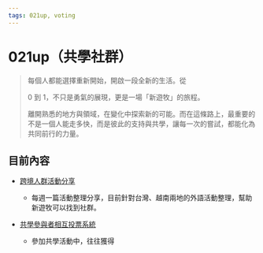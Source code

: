 ```yaml
---
tags: 021up, voting
---
```



# 021up（共學社群）


> 每個人都能選擇重新開始，開啟一段全新的生活。從
>  
> 0 到 1，不只是勇氣的展現，更是一場「新遊牧」的旅程。
> 
> 離開熟悉的地方與領域，在變化中探索新的可能。而在這條路上，最重要的不是一個人能走多快，而是彼此的支持與共學，讓每一次的嘗試，都能化為共同前行的力量。



## 目前內容


- [跨境人群活動分享](https://021up.notion.site/55668a305cf748d098a8d135813f5aac?v=6c1741dcfb104d489ff7d9bbfd37f249&source=copy_link)
    - 每週一篇活動整理分享，目前針對台灣、越南兩地的外語活動整理，幫助新遊牧可以找到社群。

- [共學參與者相互投票系統](https://voting-alpha.021up.org/)
    - 參加共學活動中，往往獲得
